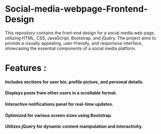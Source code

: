 # Social-media-webpage-Frontend-Design
This repository contains the front-end design for a social media web page, utilizing HTML, CSS, JavaScript, Bootstrap, and jQuery. The project aims to provide a visually appealing, user-friendly, and responsive interface, showcasing the essential components of a social media platform.

# Features :
#### Includes sections for user bio, profile picture, and personal details.
#### Displays posts from other users in a scrollable format.
#### Interactive notifications panel for real-time updates.
#### Optimized for various screen sizes using Bootstrap.
#### Utilizes jQuery for dynamic content manipulation and interactivity.
